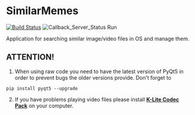 # SimilarMemes

[![Build Status](https://semaphoreci.com/api/v1/andreidrang/similarmemes/branches/master/shields_badge.svg)](https://semaphoreci.com/andreidrang/similarmemes)
![Callback_Server_Status Run](https://img.shields.io/badge/Version-0.1-blue.svg)


Application for searching similar image/video files in OS and manage them.


## ATTENTION!

1) When using raw code you need to have the latest version of PyQt5 in order to prevent bugs the older versions provide. Don't forget to

`pip install pyqt5 --upgrade`
    
2) If you have problems playing video files please install [**K-Lite Codec Pack**](http://www.codecguide.com/download_kl.htm) on your computer.